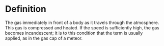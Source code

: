 # Definition

The gas immediately in front of a body as it travels through the
atmosphere. This gas is compressed and heated. If the speed is
sufficiently high, the gas becomes incandescent; it is to this condition
that the term is usually applied, as in the gas cap of a meteor.

